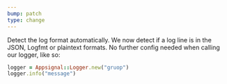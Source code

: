 ```yaml
---
bump: patch
type: change
---
```


Detect the log format automatically. We now detect if a log line is in the JSON, Logfmt or plaintext formats. No further config needed when calling our logger, like so:

```ruby
logger = Appsignal::Logger.new("gruop")
logger.info("message")
```
